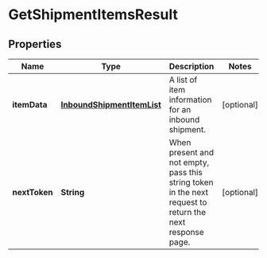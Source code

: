 
# GetShipmentItemsResult

## Properties
Name | Type | Description | Notes
------------ | ------------- | ------------- | -------------
**itemData** | [**InboundShipmentItemList**](InboundShipmentItemList.md) | A list of item information for an inbound shipment. |  [optional]
**nextToken** | **String** | When present and not empty, pass this string token in the next request to return the next response page. |  [optional]



